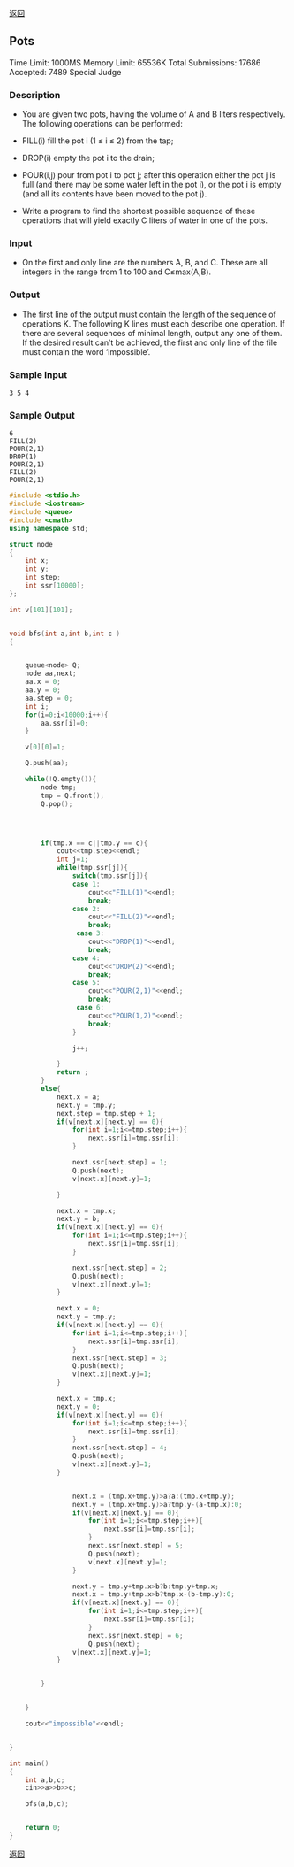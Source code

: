 ﻿[返回](https://github.com/superkunn/acmer)
## Pots
Time Limit: 1000MS		Memory Limit: 65536K
Total Submissions: 17686		Accepted: 7489		Special Judge
### Description

* You are given two pots, having the volume of A and B liters respectively. The following operations can be performed:

* FILL(i)        fill the pot i (1 ≤ i ≤ 2) from the tap;
* DROP(i)      empty the pot i to the drain;
* POUR(i,j)    pour from pot i to pot j; after this operation either the pot j is full (and there may be some water left in the pot i), or the pot i is empty (and all its contents have been moved to the pot j).

* Write a program to find the shortest possible sequence of these operations that will yield exactly C liters of water in one of the pots.

### Input

* On the first and only line are the numbers A, B, and C. These are all integers in the range from 1 to 100 and C≤max(A,B).

### Output

* The first line of the output must contain the length of the sequence of operations K. The following K lines must each describe one operation. If there are several sequences of minimal length, output any one of them. If the desired result can’t be achieved, the first and only line of the file must contain the word ‘impossible’.

### Sample Input
```
3 5 4
```
### Sample Output
```
6
FILL(2)
POUR(2,1)
DROP(1)
POUR(2,1)
FILL(2)
POUR(2,1)
```

```c++
#include <stdio.h>
#include <iostream>
#include <queue>
#include <cmath>
using namespace std;

struct node
{
    int x;
    int y;
    int step;
    int ssr[10000];
};

int v[101][101];


void bfs(int a,int b,int c )
{


    queue<node> Q;
    node aa,next;
    aa.x = 0;
    aa.y = 0;
    aa.step = 0;
    int i;
    for(i=0;i<10000;i++){
        aa.ssr[i]=0;
    }

    v[0][0]=1;

    Q.push(aa);

    while(!Q.empty()){
        node tmp;
        tmp = Q.front();
        Q.pop();




        if(tmp.x == c||tmp.y == c){
            cout<<tmp.step<<endl;
            int j=1;
            while(tmp.ssr[j]){
                switch(tmp.ssr[j]){
                case 1:
                    cout<<"FILL(1)"<<endl;
                    break;
                case 2:
                    cout<<"FILL(2)"<<endl;
                    break;
                 case 3:
                    cout<<"DROP(1)"<<endl;
                    break;
                case 4:
                    cout<<"DROP(2)"<<endl;
                    break;
                case 5:
                    cout<<"POUR(2,1)"<<endl;
                    break;
                 case 6:
                    cout<<"POUR(1,2)"<<endl;
                    break;
                }

                j++;

            }
            return ;
        }
        else{
            next.x = a;
            next.y = tmp.y;
            next.step = tmp.step + 1;
            if(v[next.x][next.y] == 0){
                for(int i=1;i<=tmp.step;i++){
                    next.ssr[i]=tmp.ssr[i];
                }

                next.ssr[next.step] = 1;
                Q.push(next);
                v[next.x][next.y]=1;

            }

            next.x = tmp.x;
            next.y = b;
            if(v[next.x][next.y] == 0){
                for(int i=1;i<=tmp.step;i++){
                    next.ssr[i]=tmp.ssr[i];
                }

                next.ssr[next.step] = 2;
                Q.push(next);
                v[next.x][next.y]=1;
            }

            next.x = 0;
            next.y = tmp.y;
            if(v[next.x][next.y] == 0){
                for(int i=1;i<=tmp.step;i++){
                    next.ssr[i]=tmp.ssr[i];
                }
                next.ssr[next.step] = 3;
                Q.push(next);
                v[next.x][next.y]=1;
            }

            next.x = tmp.x;
            next.y = 0;
            if(v[next.x][next.y] == 0){
                for(int i=1;i<=tmp.step;i++){
                    next.ssr[i]=tmp.ssr[i];
                }
                next.ssr[next.step] = 4;
                Q.push(next);
                v[next.x][next.y]=1;
            }


                next.x = (tmp.x+tmp.y)>a?a:(tmp.x+tmp.y);
                next.y = (tmp.x+tmp.y)>a?tmp.y-(a-tmp.x):0;
                if(v[next.x][next.y] == 0){
                    for(int i=1;i<=tmp.step;i++){
                        next.ssr[i]=tmp.ssr[i];
                    }
                    next.ssr[next.step] = 5;
                    Q.push(next);
                    v[next.x][next.y]=1;
                }

                next.y = tmp.y+tmp.x>b?b:tmp.y+tmp.x;
                next.x = tmp.y+tmp.x>b?tmp.x-(b-tmp.y):0;
                if(v[next.x][next.y] == 0){
                    for(int i=1;i<=tmp.step;i++){
                        next.ssr[i]=tmp.ssr[i];
                    }
                    next.ssr[next.step] = 6;
                    Q.push(next);
                v[next.x][next.y]=1;
            }


        }


    }

    cout<<"impossible"<<endl;


}

int main()
{
    int a,b,c;
    cin>>a>>b>>c;

    bfs(a,b,c);


    return 0;
}
```

[返回](https://github.com/superkunn/acmer)

